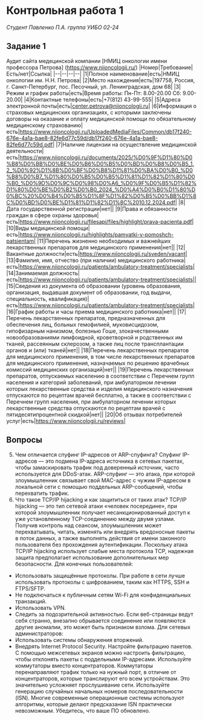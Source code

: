 # Контрольная работа 1
*Студент Павленко П.А. группа УИБО 02-24*

## Задание 1
Аудит сайта медецинской компании [НМИЦ онкологии имени профессора Петрова] (https://www.niioncologii.ru/)
|Номер|Требование|Есть/нет|Ссылка|
|--|--|--|--|
|1|Полное наименование|есть|НМИЦ онкологии им. Н.Н. Петрова|
|2|Место нахождения|есть|197758, Россия, г. Санкт-Петербург, пос. Песочный, ул. Ленинградская, дом 68|
|3|Режим и график работы|есть|Время работы:  Пн-Пт: 8.00-20.00  Сб: 9.00-20.00|
|4|Контактные телефоны|есть|+7(812) 43-99-555|
|5|Адреса электронной почты|есть|center.petrova@niioncologii.ru|
|6|Информация о страховых медицинских организациях, с которыми заключены договоры на оказание и оплату медицинской помощи по обязательному медицинскому страхованию|есть|https://www.niioncologii.ru/UploadedMediaFiles/Common/db17f240-676e-4a1a-bae8-82fe6d77c59d/db17f240-676e-4a1a-bae8-82fe6d77c59d.pdf|
|7|Наличие лицензии на осуществление медицинской деятельности|есть|https://www.niioncologii.ru/documents/2025/%D0%9F%D1%80%D0%B8%D0%BB%D0%BE%D0%B6%D0%B5%D0%BD%D0%B8%D0%B5_1.2_%D0%92%D1%8B%D0%BF%D0%B8%D1%81%D0%BA%D0%B0_%D0%B8%D0%B7_%D1%80%D0%B5%D0%B5%D1%81%D1%82%D1%80%D0%B0_%D0%9D%D0%9C%D0%98%D0%A6_%D0%9F%D0%B5%D1%82%D1%80%D0%BE%D0%B2%D0%B0_2024_%D0%A4%D0%B0%D1%80%D0%BC%20%D0%B4%D0%B5%D1%8F%D1%82%D0%B5%D0%BB%D1%8C%D0%BD%D0%BE%D1%81%D1%82%D1%8C%2010.12.2024.pdf|
|8|Дата государственной регистрации|нет||
|9|Права и обязанности граждан в сфере охраны здоровья|есть|https://www.niioncologii.ru/filesapi/files/highlight/prava-pacienta.pdf|
|10|Виды медицинской помощи|есть|https://www.niioncologii.ru/highlights/pamyatki-v-pomoshch-patsientam|
|11|Перечень жизненно необходимых и важнейших лекарственных препаратов для медицинского применения|нет||
|12|Вакантные должности|есть|https://www.niioncologii.ru/sveden/vacant|
|13|Фамилия, имя, отчество (при наличии) медицинского работника|есть|https://www.niioncologii.ru/patients/ambulatory-treatment/specialists|
|14|Занимаемая должность|есть|https://www.niioncologii.ru/patients/ambulatory-treatment/specialists||
|15|Сведения из документа об образовании (уровень образования, организация, выдавшая документ об образовании, год выдачи, специальность, квалификация)|есть|https://www.niioncologii.ru/patients/ambulatory-treatment/specialists|
|16|График работы и часы приема медицинского работника|нет||
|17|Перечень лекарственных препаратов, предназначенных для обеспечения лиц, больных гемофилией, муковисцидозом, гипофизарным нанизмом, болезнью Гоше, злокачественными новообразованиями лимфоидной, кроветворной и родственных им тканей, рассеянным склерозом, а также лиц после трансплантации органов и (или) тканей|нет||
|18|Перечень лекарственных препаратов для медицинского применения, в том числе лекарственных препаратов для медицинского применения, назначаемых по решению врачебных комиссий медицинских организаций|нет||
|19|Перечень лекарственных препаратов, отпускаемых населению в соответствии с Перечнем групп населения и категорий заболеваний, при амбулаторном лечении которых лекарственные средства и изделия медицинского назначения отпускаются по рецептам врачей бесплатно, а также в соответствии с Перечнем групп населения, при амбулаторном лечении которых лекарственные средства отпускаются по рецептам врачей с пятидесятипроцентной скидкой|нет||
|20|Об отзывах потребителей услуг|есть|https://www.niioncologii.ru/reviews|

## Вопросы
5. Чем отличается спуфинг IP-адресов от ARP-спуфинга?
Спуфинг IP-адресов — это подмена IP-адреса источника в сетевых пакетах, чтобы замаскировать трафик под доверенный источник, часто используется для DDoS-атак. ARP-спуфинг — это атака, при которой злоумышленник связывает свой MAC-адрес с чужим IP-адресом в локальной сети с помощью поддельных ARP-сообщений, чтобы перехватить трафик. 
9. Что такое TCP/IP hijacking и как защититься от таких атак?
TCP/IP hijacking — это тип сетевой атаки «человек посередине», при которой злоумышленник получает несанкционированный доступ к уже установленному TCP-соединению между двумя узлами. Получив контроль над сеансом, злоумышленник может перехватывать, читать, изменять или внедрять вредоносные пакеты в поток данных, а также выполнять действия от имени законного пользователя без прохождения аутентификации. Поскольку атака TCP/IP hijacking использует слабые места протокола TCP, надежная защита предполагает использование дополнительных мер безопасности. 
Для конечных пользователей:
- Использовать защищённые протоколы. При работе в сети лучше использовать протоколы с шифрованием, таким как HTTPS, SSH и FTPS/SFTP.
- Не подключаться к публичным сетям Wi-Fi для конфиденциальных транзакций.
- Использовать VPN.
- Следить за подозрительной активностью. Если веб-страницы ведут себя странно, внезапно обрывается соединение или появляются другие аномалии, это может быть признаком взлома.
Для сетевых администраторов:
- Использовать системы обнаружения вторжений.
- Внедрять Internet Protocol Security.
    Настройте фильтрацию пакетов. С помощью межсетевых экранов можно настроить фильтрацию, чтобы отклонять пакеты с поддельными IP-адресами.
    Используйте коммутаторы вместо концентраторов. Коммутаторы перенаправляют трафик только на нужный порт, в отличие от концентраторов, которые транслируют его всем устройствам. Это значительно усложняет прослушивание сети.
    Используйте генерацию случайных начальных номеров последовательности (ISN). Многие современные операционные системы используют алгоритмы, которые делают предсказание ISN практически невозможным. Убедитесь, что ваше ПО обновлено. 
